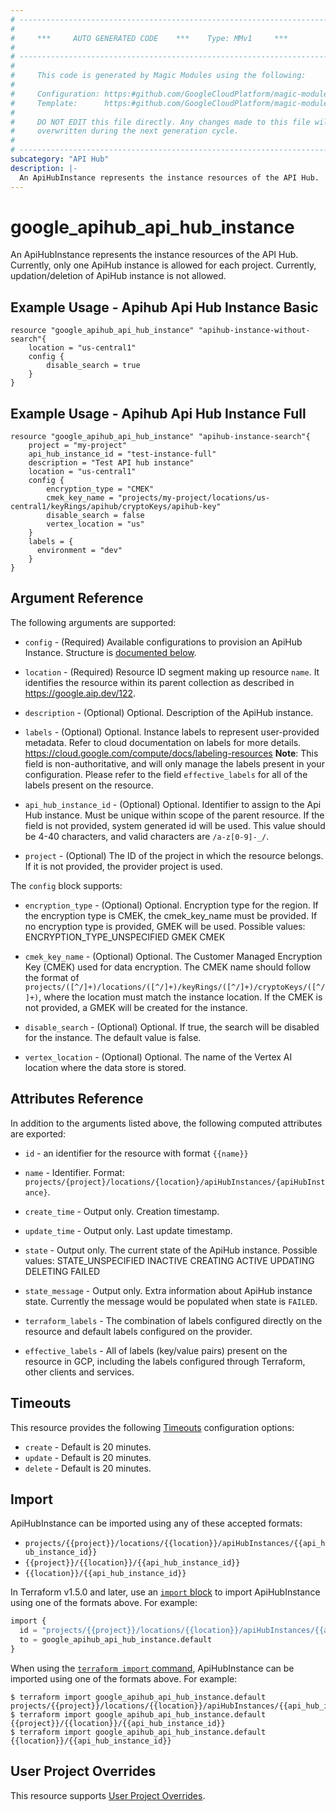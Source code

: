 ```yaml
---
# ----------------------------------------------------------------------------
#
#     ***     AUTO GENERATED CODE    ***    Type: MMv1     ***
#
# ----------------------------------------------------------------------------
#
#     This code is generated by Magic Modules using the following:
#
#     Configuration: https:#github.com/GoogleCloudPlatform/magic-modules/tree/main/mmv1/products/apihub/ApiHubInstance.yaml
#     Template:      https:#github.com/GoogleCloudPlatform/magic-modules/tree/main/mmv1/templates/terraform/resource.html.markdown.tmpl
#
#     DO NOT EDIT this file directly. Any changes made to this file will be
#     overwritten during the next generation cycle.
#
# ----------------------------------------------------------------------------
subcategory: "API Hub"
description: |-
  An ApiHubInstance represents the instance resources of the API Hub.
---
```


# google_apihub_api_hub_instance

An ApiHubInstance represents the instance resources of the API Hub.
Currently, only one ApiHub instance is allowed for each project.
Currently, updation/deletion of ApiHub instance is not allowed.



## Example Usage - Apihub Api Hub Instance Basic


```hcl
resource "google_apihub_api_hub_instance" "apihub-instance-without-search"{
    location = "us-central1"
    config {
        disable_search = true
    }
}
```
## Example Usage - Apihub Api Hub Instance Full


```hcl
resource "google_apihub_api_hub_instance" "apihub-instance-search"{
    project = "my-project"
    api_hub_instance_id = "test-instance-full"
    description = "Test API hub instance"
    location = "us-central1"
    config {
        encryption_type = "CMEK"
        cmek_key_name = "projects/my-project/locations/us-central1/keyRings/apihub/cryptoKeys/apihub-key"
        disable_search = false
        vertex_location = "us"
    }
    labels = {
      environment = "dev"
    }
}
```

## Argument Reference

The following arguments are supported:


* `config` -
  (Required)
  Available configurations to provision an ApiHub Instance.
  Structure is [documented below](#nested_config).

* `location` -
  (Required)
  Resource ID segment making up resource `name`. It identifies the resource within its parent collection as described in https://google.aip.dev/122.


* `description` -
  (Optional)
  Optional. Description of the ApiHub instance.

* `labels` -
  (Optional)
  Optional. Instance labels to represent user-provided metadata.
  Refer to cloud documentation on labels for more details.
  https://cloud.google.com/compute/docs/labeling-resources
  **Note**: This field is non-authoritative, and will only manage the labels present in your configuration.
  Please refer to the field `effective_labels` for all of the labels present on the resource.

* `api_hub_instance_id` -
  (Optional)
  Optional. Identifier to assign to the Api Hub instance. Must be unique within
  scope of the parent resource. If the field is not provided,
  system generated id will be used.
  This value should be 4-40 characters, and valid characters
  are `/a-z[0-9]-_/`.

* `project` - (Optional) The ID of the project in which the resource belongs.
    If it is not provided, the provider project is used.



<a name="nested_config"></a>The `config` block supports:

* `encryption_type` -
  (Optional)
  Optional. Encryption type for the region. If the encryption type is CMEK, the
  cmek_key_name must be provided. If no encryption type is provided,
  GMEK will be used.
  Possible values:
  ENCRYPTION_TYPE_UNSPECIFIED
  GMEK
  CMEK

* `cmek_key_name` -
  (Optional)
  Optional. The Customer Managed Encryption Key (CMEK) used for data encryption.
  The CMEK name should follow the format of
  `projects/([^/]+)/locations/([^/]+)/keyRings/([^/]+)/cryptoKeys/([^/]+)`,
  where the location must match the instance location.
  If the CMEK is not provided, a GMEK will be created for the instance.

* `disable_search` -
  (Optional)
  Optional. If true, the search will be disabled for the instance. The default value
  is false.

* `vertex_location` -
  (Optional)
  Optional. The name of the Vertex AI location where the data store is stored.

## Attributes Reference

In addition to the arguments listed above, the following computed attributes are exported:

* `id` - an identifier for the resource with format `{{name}}`

* `name` -
  Identifier. Format:
  `projects/{project}/locations/{location}/apiHubInstances/{apiHubInstance}`.

* `create_time` -
  Output only. Creation timestamp.

* `update_time` -
  Output only. Last update timestamp.

* `state` -
  Output only. The current state of the ApiHub instance.
  Possible values:
  STATE_UNSPECIFIED
  INACTIVE
  CREATING
  ACTIVE
  UPDATING
  DELETING
  FAILED

* `state_message` -
  Output only. Extra information about ApiHub instance state. Currently the message
  would be populated when state is `FAILED`.

* `terraform_labels` -
  The combination of labels configured directly on the resource
   and default labels configured on the provider.

* `effective_labels` -
  All of labels (key/value pairs) present on the resource in GCP, including the labels configured through Terraform, other clients and services.


## Timeouts

This resource provides the following
[Timeouts](https://developer.hashicorp.com/terraform/plugin/sdkv2/resources/retries-and-customizable-timeouts) configuration options:

- `create` - Default is 20 minutes.
- `update` - Default is 20 minutes.
- `delete` - Default is 20 minutes.

## Import


ApiHubInstance can be imported using any of these accepted formats:

* `projects/{{project}}/locations/{{location}}/apiHubInstances/{{api_hub_instance_id}}`
* `{{project}}/{{location}}/{{api_hub_instance_id}}`
* `{{location}}/{{api_hub_instance_id}}`


In Terraform v1.5.0 and later, use an [`import` block](https://developer.hashicorp.com/terraform/language/import) to import ApiHubInstance using one of the formats above. For example:

```tf
import {
  id = "projects/{{project}}/locations/{{location}}/apiHubInstances/{{api_hub_instance_id}}"
  to = google_apihub_api_hub_instance.default
}
```

When using the [`terraform import` command](https://developer.hashicorp.com/terraform/cli/commands/import), ApiHubInstance can be imported using one of the formats above. For example:

```
$ terraform import google_apihub_api_hub_instance.default projects/{{project}}/locations/{{location}}/apiHubInstances/{{api_hub_instance_id}}
$ terraform import google_apihub_api_hub_instance.default {{project}}/{{location}}/{{api_hub_instance_id}}
$ terraform import google_apihub_api_hub_instance.default {{location}}/{{api_hub_instance_id}}
```

## User Project Overrides

This resource supports [User Project Overrides](https://registry.terraform.io/providers/hashicorp/google/latest/docs/guides/provider_reference#user_project_override).
